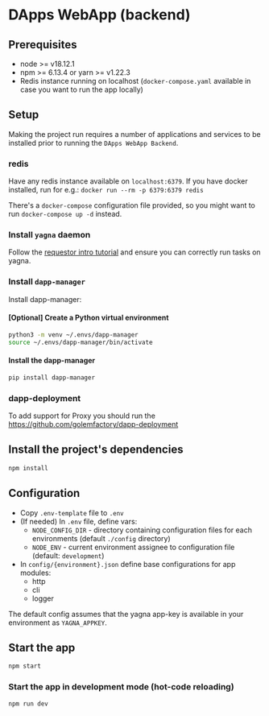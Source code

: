 # DApps WebApp (backend)

## Prerequisites

- node >= v18.12.1
- npm >= 6.13.4 or yarn >= v1.22.3
- Redis instance running on localhost (`docker-compose.yaml` available in case you want to run the app locally)

## Setup

Making the project run requires a number of applications and services to be installed prior to running
the `DApps WebApp Backend`.

### redis

Have any redis instance available on `localhost:6379`.
If you have docker installed, run for e.g.: `docker run --rm -p 6379:6379 redis`

There's a `docker-compose` configuration file provided, so you might want to run `docker-compose up -d` instead.

### Install `yagna` daemon

Follow
the [requestor intro tutorial](https://handbook.golem.network/requestor-tutorials/flash-tutorial-of-requestor-development)
and ensure you can correctly run tasks on yagna.

### Install `dapp-manager`

Install dapp-manager:

#### [Optional] Create a Python virtual environment

```bash
python3 -m venv ~/.envs/dapp-manager
source ~/.envs/dapp-manager/bin/activate
```

#### Install the dapp-manager

```bash
pip install dapp-manager
```

### dapp-deployment

To add support for Proxy you should run the https://github.com/golemfactory/dapp-deployment


## Install the project's dependencies

```bash
npm install
```

## Configuration

- Copy `.env-template` file to `.env`
- (If needed) In `.env` file, define vars:
    - `NODE_CONFIG_DIR` - directory containing configuration files for each environments (default `./config` directory)
    - `NODE_ENV` - current environment assignee to configuration file (default: `development`)
- In `config/{environment}.json` define base configurations for app modules:
    - http
    - cli
    - logger

The default config assumes that the yagna app-key is available in your environment as `YAGNA_APPKEY`.

## Start the app

```bash
npm start
```

### Start the app in development mode (hot-code reloading)

```bash
npm run dev
```